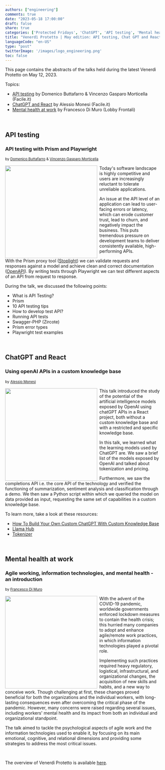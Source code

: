 ```yaml
---
authors: ["engineering"]
comments: true
date: "2023-05-18 17:00:00"
draft: false
share: true
categories: ['Protected Fridays', 'ChatGPT', 'API testing', 'Mental health']
title: "Venerdì Protetto | May edition: API testing, Chat GPT and React, Mental health at work"
languageCode: "en-US"
type: "post"
twitterImage: '/images/logo_engineering.png'
toc: false
---
```

<script type="application/ld+json">
{ 
  "@context": "https://schema.org", 
  "@type": "BlogPosting",
  "headline": "Venerdì Protetto | July edition: Deserialization, Kubernetes, Machine Learning",
  "keywords": "Deserialization, Kubernetes, Machine Learning", 
  "wordcount": "569",
  "publisher": "Facile.it Engineering",
  "url": "https://engineering.facile.it/",
  "datePublished": "2023-05-18",
  "dateCreated": "2023-05-18",
  "dateModified": "2023-08-31",
  "description": "Abstracts of the talks held during the Venerdì Protetto on May 12th, 2023",
  "articleBody":"API testing with Prism and Playwright Today's software landscape is highly competitive and users are increasingly reluctant to tolerate unreliable applications. An issue at the API level of an application can lead to user-facing errors or latency, which can erode customer trust, lead to churn, and negatively impact the business. This puts tremendous pressure on development teams to deliver consistently available, high-performing APIs. With the Prism proxy tool ([Stoplight](https://stoplight.io/)) we can validate requests and responses against a model and achieve clean and correct documentation ([OpenAPI](https://www.openapis.org/)). By writing tests through Playwright we can test different aspects of an API from request to response. During the talk, we discussed the following points: - What is API Testing? - Prism
- 10 API testing tips - How to develop test API? - Running API tests - Swagger-PHP (Zircote)
- Prism error types - Playwright test examples Using openAI APIs in a custom knowledge base   
This talk introduced the study of the potential of the artificial intelligence models exposed by OpenAI using chatGPT APIs in a React project, both without a custom knowledge base and with a restricted and specific knowledge base. In this talk, we learned what the learning models used by ChatGPT are. We saw a brief list of the models exposed by OpenAI and talked about tokenization and pricing. Furthermore, we saw the completions API i.e. the core API of the technology and verified the functioning of summarization, sentiment analysis and classification through a demo. We then saw a Python script within which we queried the model on data provided as input, requesting the same set of capabilities in a custom knowledge base. To learn more, take a look at these resources: - [How To Build Your Own Custom ChatGPT With Custom Knowledge Base](https://betterprogramming.pub/how-to-build-your-own-custom-chatgpt-with-custom-knowledge-base-4e61ad82427e) - [Llama Hub](https://llamahub.ai/) - [Tokenizer](https://platform.openai.com/tokenizer) Agile working, information technologies, and mental health - an introduction With the advent of the COVID-19 pandemic, worldwide governments enforced lockdown measures to contain the health crisis; this hurried many companies to adopt and enhance agile/remote work practices, in which information technologies played a pivotal role. Implementing such practices required heavy regulatory, logistical, infrastructural, and organizational changes, the acquisition of new skills and habits, and a new way to conceive work. Though challenging at first, these changes proved beneficial for both the organizations and the individual workers, with long-lasting consequences even after overcoming the critical phase of the pandemic. However, many concerns were raised regarding several issues, including workers' mental health and its impact from both an individual and organizational standpoint. The talk aimed to tackle the psychological aspects of agile work and the information technologies used to enable it, by focusing on its main emotional, cognitive, and relational dimensions and providing some strategies to address the most critical issues. The overview of Venerdì Protetto is available [here](/categories/protected-fridays).
",
  "author": {
    "@type": "Person",
    "name": "Ana"
  }
}
</script>


This page contains the abstracts of the talks held during the latest Venerdì Protetto on May 12, 2023. 

Topics: 

- [API testing](#api-testing) by Domenico Buttafarro & Vincenzo Gasparo Morticella (Facile.it)
- [ChatGPT and React](#chatgpt-and-react) by Alessio Monesi (Facile.it) 
- [Mental health at work](#mental-health-at-work) by Francesco Di Muro (Lobby Frontali)

<br>

## API testing 

### API testing with Prism and Playwright

<sup>by [Domenico Buttafarro](https://www.linkedin.com/in/domenicobuttafarro/) & [Vincenzo Gasparo Morticella](https://www.linkedin.com/in/vincenzogasparo/)<sup>

<img align="left" src="https://github.com/anaradujko/facile-it.github.io/blob/venerd%C3%AC-protetto/static/images/venerd%C3%AC_protetto/api_testing.png?raw=true" style="width:300px; margin-right: 0.5em" />

  
Today's software landscape is highly competitive and users are increasingly reluctant to tolerate unreliable applications. 

An issue at the API level of an application can lead to user-facing errors or latency, which can erode customer trust, lead to churn, and negatively impact the business. This puts tremendous pressure on development teams to deliver consistently available, high-performing APIs.

With the Prism proxy tool ([Stoplight](https://stoplight.io/)) we can validate requests and responses against a model and achieve clean and correct documentation ([OpenAPI](https://www.openapis.org/)). By writing tests through Playwright we can test different aspects of an API from request to response.

During the talk, we discussed the following points:

- What is API Testing?
- Prism
- 10 API testing tips
- How to develop test API?
- Running API tests
- Swagger-PHP (Zircote)
- Prism error types 
- Playwright test examples
  
<br>

## ChatGPT and React

### Using openAI APIs in a custom knowledge base

<sup>by [Alessio Monesi](https://www.linkedin.com/in/alessiomonesi1992/)<sup>

<img align="left" src="https://github.com/anaradujko/facile-it.github.io/blob/venerd%C3%AC-protetto/static/images/venerd%C3%AC_protetto/chatgpt.png?raw=true" style="width:300px; margin-right: 0.5em" />

  
This talk introduced the study of the potential of the artificial intelligence models exposed by OpenAI using chatGPT APIs in a React project, both without a custom knowledge base and with a restricted and specific knowledge base.

In this talk, we learned what the learning models used by ChatGPT are. We saw a brief list of the models exposed by OpenAI and talked about tokenization and pricing.

Furthermore, we saw the completions API i.e. the core API of the technology and verified the functioning of summarization, sentiment analysis and classification through a demo. We then saw a Python script within which we queried the model on data provided as input, requesting the same set of capabilities in a custom knowledge base.

To learn more, take a look at these resources:
- [How To Build Your Own Custom ChatGPT With Custom Knowledge Base](https://betterprogramming.pub/how-to-build-your-own-custom-chatgpt-with-custom-knowledge-base-4e61ad82427e)
- [Llama Hub](https://llamahub.ai/)
- [Tokenizer](https://platform.openai.com/tokenizer)

<br>

## Mental health at work

### Agile working, information technologies, and mental health - an introduction

<sup>by [Francesco Di Muro](https://lobbyfrontali.it/)<sup>

<img align="left" src="https://github.com/anaradujko/facile-it.github.io/blob/venerd%C3%AC-protetto/static/images/venerd%C3%AC_protetto/mental_health.png?raw=true" style="width:300px; margin-right: 0.5em" />

  
With the advent of the COVID-19 pandemic, worldwide governments enforced lockdown measures to contain the health crisis; this hurried many companies to adopt and enhance agile/remote work practices, in which information technologies played a pivotal role.

Implementing such practices required heavy regulatory, logistical, infrastructural, and organizational changes, the acquisition of new skills and habits, and a new way to conceive work. Though challenging at first, these changes proved beneficial for both the organizations and the individual workers, with long-lasting consequences even after overcoming the critical phase of the pandemic. However, many concerns were raised regarding several issues, including workers' mental health and its impact from both an individual and organizational standpoint.

The talk aimed to tackle the psychological aspects of agile work and the information technologies used to enable it, by focusing on its main emotional, cognitive, and relational dimensions and providing some strategies to address the most critical issues.


<br>

The overview of Venerdì Protetto is available [here](/categories/protected-fridays).
